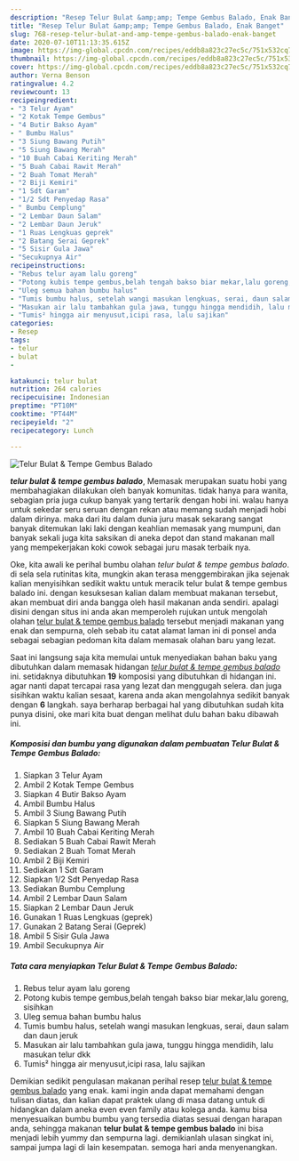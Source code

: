 ```yaml
---
description: "Resep Telur Bulat &amp;amp; Tempe Gembus Balado, Enak Banget"
title: "Resep Telur Bulat &amp;amp; Tempe Gembus Balado, Enak Banget"
slug: 768-resep-telur-bulat-and-amp-tempe-gembus-balado-enak-banget
date: 2020-07-10T11:13:35.615Z
image: https://img-global.cpcdn.com/recipes/eddb8a823c27ec5c/751x532cq70/telur-bulat-tempe-gembus-balado-foto-resep-utama.jpg
thumbnail: https://img-global.cpcdn.com/recipes/eddb8a823c27ec5c/751x532cq70/telur-bulat-tempe-gembus-balado-foto-resep-utama.jpg
cover: https://img-global.cpcdn.com/recipes/eddb8a823c27ec5c/751x532cq70/telur-bulat-tempe-gembus-balado-foto-resep-utama.jpg
author: Verna Benson
ratingvalue: 4.2
reviewcount: 13
recipeingredient:
- "3 Telur Ayam"
- "2 Kotak Tempe Gembus"
- "4 Butir Bakso Ayam"
- " Bumbu Halus"
- "3 Siung Bawang Putih"
- "5 Siung Bawang Merah"
- "10 Buah Cabai Keriting Merah"
- "5 Buah Cabai Rawit Merah"
- "2 Buah Tomat Merah"
- "2 Biji Kemiri"
- "1 Sdt Garam"
- "1/2 Sdt Penyedap Rasa"
- " Bumbu Cemplung"
- "2 Lembar Daun Salam"
- "2 Lembar Daun Jeruk"
- "1 Ruas Lengkuas geprek"
- "2 Batang Serai Geprek"
- "5 Sisir Gula Jawa"
- "Secukupnya Air"
recipeinstructions:
- "Rebus telur ayam lalu goreng"
- "Potong kubis tempe gembus,belah tengah bakso biar mekar,lalu goreng, sisihkan"
- "Uleg semua bahan bumbu halus"
- "Tumis bumbu halus, setelah wangi masukan lengkuas, serai, daun salam dan daun jeruk"
- "Masukan air lalu tambahkan gula jawa, tunggu hingga mendidih, lalu masukan telur dkk"
- "Tumis² hingga air menyusut,icipi rasa, lalu sajikan"
categories:
- Resep
tags:
- telur
- bulat
- 

katakunci: telur bulat  
nutrition: 264 calories
recipecuisine: Indonesian
preptime: "PT10M"
cooktime: "PT44M"
recipeyield: "2"
recipecategory: Lunch

---
```



![Telur Bulat &amp; Tempe Gembus Balado](https://img-global.cpcdn.com/recipes/eddb8a823c27ec5c/751x532cq70/telur-bulat-tempe-gembus-balado-foto-resep-utama.jpg)

<b><i>telur bulat &amp; tempe gembus balado</i></b>, Memasak merupakan suatu hobi yang membahagiakan dilakukan oleh banyak komunitas. tidak hanya para wanita, sebagian pria juga cukup banyak yang tertarik dengan hobi ini. walau hanya untuk sekedar seru seruan dengan rekan atau memang sudah menjadi hobi dalam dirinya. maka dari itu dalam dunia juru masak sekarang sangat banyak ditemukan laki laki dengan keahlian memasak yang mumpuni, dan banyak sekali juga kita saksikan di aneka depot dan stand makanan mall yang mempekerjakan koki cowok sebagai juru masak terbaik nya.



Oke, kita awali ke perihal bumbu olahan <i>telur bulat &amp; tempe gembus balado</i>. di sela sela rutinitas kita, mungkin akan terasa menggembirakan jika sejenak kalian menyisihkan sedikit waktu untuk meracik telur bulat &amp; tempe gembus balado ini. dengan kesuksesan kalian dalam membuat makanan tersebut, akan membuat diri anda bangga oleh hasil makanan anda sendiri. apalagi disini dengan situs ini anda akan memperoleh rujukan untuk mengolah olahan <u>telur bulat &amp; tempe gembus balado</u> tersebut menjadi makanan yang enak dan sempurna, oleh sebab itu catat alamat laman ini di ponsel anda sebagai sebagian pedoman kita dalam memasak olahan baru yang lezat.


Saat ini langsung saja kita memulai untuk menyediakan bahan baku yang dibutuhkan dalam memasak hidangan <u><i>telur bulat &amp; tempe gembus balado</i></u> ini. setidaknya dibutuhkan <b>19</b> komposisi yang dibutuhkan di hidangan ini. agar nanti dapat tercapai rasa yang lezat dan menggugah selera. dan juga sisihkan waktu kalian sesaat, karena anda akan mengolahnya sedikit banyak dengan <b>6</b> langkah. saya berharap berbagai hal yang dibutuhkan sudah kita punya disini, oke mari kita buat dengan melihat dulu bahan baku dibawah ini.

<!--inarticleads1-->

##### Komposisi dan bumbu yang digunakan dalam pembuatan Telur Bulat &amp; Tempe Gembus Balado:

1. Siapkan 3 Telur Ayam
1. Ambil 2 Kotak Tempe Gembus
1. Siapkan 4 Butir Bakso Ayam
1. Ambil  Bumbu Halus
1. Ambil 3 Siung Bawang Putih
1. Siapkan 5 Siung Bawang Merah
1. Ambil 10 Buah Cabai Keriting Merah
1. Sediakan 5 Buah Cabai Rawit Merah
1. Sediakan 2 Buah Tomat Merah
1. Ambil 2 Biji Kemiri
1. Sediakan 1 Sdt Garam
1. Siapkan 1/2 Sdt Penyedap Rasa
1. Sediakan  Bumbu Cemplung
1. Ambil 2 Lembar Daun Salam
1. Siapkan 2 Lembar Daun Jeruk
1. Gunakan 1 Ruas Lengkuas (geprek)
1. Gunakan 2 Batang Serai (Geprek)
1. Ambil 5 Sisir Gula Jawa
1. Ambil Secukupnya Air




<!--inarticleads2-->

##### Tata cara menyiapkan Telur Bulat &amp; Tempe Gembus Balado:

1. Rebus telur ayam lalu goreng
1. Potong kubis tempe gembus,belah tengah bakso biar mekar,lalu goreng, sisihkan
1. Uleg semua bahan bumbu halus
1. Tumis bumbu halus, setelah wangi masukan lengkuas, serai, daun salam dan daun jeruk
1. Masukan air lalu tambahkan gula jawa, tunggu hingga mendidih, lalu masukan telur dkk
1. Tumis² hingga air menyusut,icipi rasa, lalu sajikan




Demikian sedikit pengulasan makanan perihal resep <u>telur bulat &amp; tempe gembus balado</u> yang enak. kami ingin anda dapat memahami dengan tulisan diatas, dan kalian dapat praktek ulang di masa datang untuk di hidangkan dalam aneka even even family atau kolega anda. kamu bisa menyesuaikan bumbu bumbu yang tersedia diatas sesuai dengan harapan anda, sehingga makanan <b>telur bulat &amp; tempe gembus balado</b> ini bisa menjadi lebih yummy dan sempurna lagi. demikianlah ulasan singkat ini, sampai jumpa lagi di lain kesempatan. semoga hari anda menyenangkan.

